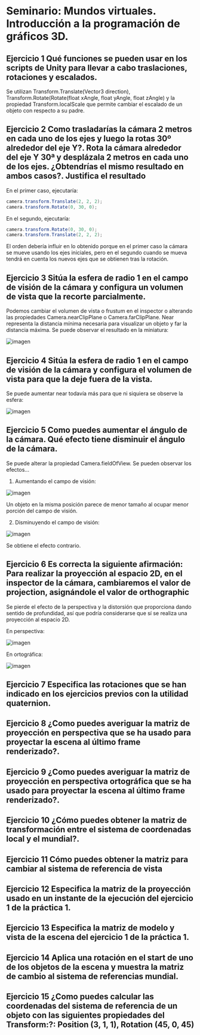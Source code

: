 # Seminario: Mundos virtuales. Introducción a la programación de gráficos 3D.

## Ejercicio 1 Qué funciones se pueden usar en los scripts de Unity para llevar a cabo traslaciones, rotaciones y escalados.

Se utilizan Transform.Translate(Vector3 direction), Transform.Rotate(Rotate(float xAngle, float yAngle, float zAngle) y la propiedad Transform.localScale que permite cambiar el escalado de un objeto con respecto a su padre.

## Ejercicio 2 Como trasladarías la cámara 2 metros en cada uno de los ejes y luego la rotas 30º alrededor del eje Y?. Rota la cámara alrededor del eje Y 30ª y desplázala 2 metros en cada uno de los ejes. ¿Obtendrías el mismo resultado en ambos casos?. Justifica el resultado

En el primer caso, ejecutaría:
```csharp
camera.transform.Translate(2, 2, 2);
camera.transform.Rotate(0, 30, 0);
```
En el segundo, ejecutaría:
```csharp
camera.transform.Rotate(0, 30, 0);
camera.transform.Translate(2, 2, 2);
```

El orden debería influir en lo obtenido porque en el primer caso la cámara se mueve usando los ejes iniciales, pero en el segundo cuando se mueva tendrá en cuenta los nuevos ejes que se obtienen tras la rotación.

## Ejercicio 3 Sitúa la esfera de radio 1 en el campo de visión de la cámara y configura un volumen de vista que la recorte parcialmente.

Podemos cambiar el volumen de vista o frustum en el inspector o alterando las propiedades Camera.nearClipPlane o Camera.farClipPlane. Near representa la distancia mínima necesaria para visualizar un objeto y far la distancia máxima. Se puede observar el resultado en la miniatura:

![imagen](https://github.com/Francisco-Marques-Armas/seminario-mundos-virtuales/assets/72305337/c882e221-3cb1-440d-85e7-d8cbe82070c8)

## Ejercicio 4 Sitúa la esfera de radio 1 en el campo de visión de la cámara y configura el volumen de vista para que la deje fuera de la vista.

Se puede aumentar near todavía más para que ni siquiera se observe la esfera:

![imagen](https://github.com/Francisco-Marques-Armas/seminario-mundos-virtuales/assets/72305337/34910937-ecac-4823-93e8-d7703895f05d)

## Ejercicio 5 Como puedes aumentar el ángulo de la cámara. Qué efecto tiene disminuir el ángulo de la cámara.

Se puede alterar la propiedad Camera.fieldOfView. Se pueden observar los efectos...

1. Aumentando el campo de visión:

![imagen](https://github.com/Francisco-Marques-Armas/seminario-mundos-virtuales/assets/72305337/8a972fbc-3941-4107-a94a-ef7256a42b46)

Un objeto en la misma posición parece de menor tamaño al ocupar menor porción del campo de visión.

2. Disminuyendo el campo de visión:

![imagen](https://github.com/Francisco-Marques-Armas/seminario-mundos-virtuales/assets/72305337/39f3116f-423b-4ba4-9768-8508b06e9513)

Se obtiene el efecto contrario.

## Ejercicio 6 Es correcta la siguiente afirmación: Para realizar la proyección al espacio 2D, en el inspector de la cámara, cambiaremos el valor de projection, asignándole el valor de orthographic

Se pierde el efecto de la perspectiva y la distorsión que proporciona dando sentido de profundidad, así que podría considerarse que sí se realiza una proyección al espacio 2D.

En perspectiva:

![imagen](https://github.com/Francisco-Marques-Armas/seminario-mundos-virtuales/assets/72305337/a9bc154d-4890-4fab-9597-501e4ff60f5d)

En ortográfica:

![imagen](https://github.com/Francisco-Marques-Armas/seminario-mundos-virtuales/assets/72305337/5ead5c64-c527-4057-a577-9b36edf3ae34)

## Ejercicio 7 Especifica las rotaciones que se han indicado en los ejercicios previos con la utilidad quaternion.

## Ejercicio 8 ¿Como puedes averiguar la matriz de proyección en perspectiva que se ha usado para proyectar la escena al último frame renderizado?.

## Ejercicio 9 ¿Como puedes averiguar la matriz de proyección en perspectiva ortográfica que se ha usado para proyectar la escena al último frame renderizado?.

## Ejercicio 10 ¿Cómo puedes obtener la matriz de transformación entre el sistema de coordenadas local y el mundial?.

## Ejercicio 11 Cómo puedes obtener la matriz para cambiar al sistema de referencia de vista

## Ejercicio 12 Especifica la matriz de la proyección usado en un instante de la ejecución del ejercicio 1 de la práctica 1.

## Ejercicio 13 Especifica la matriz de modelo y vista de la escena del ejercicio 1 de la práctica 1.

## Ejercicio 14 Aplica una rotación en el start de uno de los objetos de la escena y muestra la matriz de cambio al sistema de referencias mundial.

## Ejercicio 15 ¿Como puedes calcular las coordenadas del sistema de referencia de un objeto con las siguientes propiedades del Transform:?: Position (3, 1, 1), Rotation (45, 0, 45)


